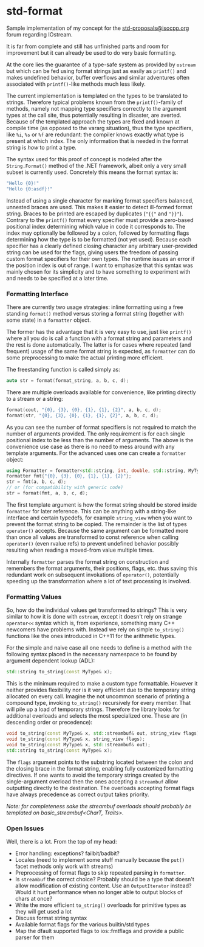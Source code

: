 std-format
==========

Sample implementation of my concept for the [std-proposals@isocpp.org](https://groups.google.com/a/isocpp.org/forum/?fromgroups#!topic/std-proposals/89RQz9BP7mY) forum regarding IOstream.

It is far from complete and still has unfinished parts and room for improvement but it can already be used to do very basic formatting.

At the core lies the guarantee of a type-safe system as provided by `ostream` but which can be fed using format strings just as easily as `printf()` and makes undefined behavior, buffer overflows and similar adventures often associated with `printf()`-like methods much less likely.

The current implementation is templated on the types to be translated to strings. Therefore typical problems known from the `printf()`-family of methods, namely not mapping type specifiers correctly to the argument types at the call site, thus potentially resulting in disaster, are averted. Because of the templated approach the types are fixed and known at compile time (as opposed to the vararg situation), thus the type specifiers, like `%i`, `%s` or `%f` are redundant: the compiler knows exactly what type is present at which index. The only information that is needed in the format string is *how* to print a type.

The syntax used for this proof of concept is modeled after the `String.Format()` method of the .NET framework, albeit only a very small subset is currently used. Concretely this means the format syntax is:
```cpp
"Hello {0}!"
"Hello {0:asdf}!"
```

Instead of using a single character for marking format specifiers balanced, unnested braces are used. This makes it easier to detect ill-formed format string. Braces to be printed are escaped by duplicates (`"{{"` and `"}}"`). Contrary to the `printf()` format every specifier must provide a zero-based positional index determining which value in code it corresponds to. The index may optionally be followed by a colon, followed by formatting flags determining how the type is to be formatted (not yet used). Because each specifier has a clearly defined closing character any arbitrary user-provided string can be used for the flags, giving users the freedom of passing custom format specifiers for their own types. The runtime issues an error if the position index is out of range.
I want to emphasize that this syntax was mainly chosen for its simplicity and to have something to experiment with and needs to be specified at a later time.

### Formatting Interface

There are currently two usage strategies: inline formatting using a free standing `format()` method versus storing a format string (together with some state) in a `formatter` object.

The former has the advantage that it is very easy to use, just like `printf()` where all you do is call a function with a format string and parameters and the rest is done automatically. The latter is for cases where repeated (and frequent) usage of the same format string is expected, as `formatter` can do some preprocessing to make the actual printing more efficient.

The freestanding function is called simply as:
```cpp
auto str = format(format_string, a, b, c, d);
```

There are multiple overloads available for convenience, like printing directly to a stream or a string:
```cpp
format(cout, "{0}, {3}, {0}, {1}, {1}, {2}", a, b, c, d);
format(str, "{0}, {3}, {0}, {1}, {1}, {2}", a, b, c, d);
```
As you can see the number of format specifiers is not required to match the number of arguments provided. The only requirement is for each single positional index to be less than the number of arguments. The above is the convenience use case as there is no need to mess around with any template arguments. For the advanced uses one can create a `formatter` object:
```cpp
using Formatter = formatter<std::string, int, double, std::string, MyType>;
Formatter fmt{"{0}, {3}, {0}, {1}, {1}, {2}"};
str = fmt(a, b, c, d);
// or (for compatibility with generic code)
str = format(fmt, a, b, c, d);
```
The first template argument is how the format string should be stored inside `formatter` for later reference. This can be anything with a string-like interface and certain typedefs, for example `string_view` when you want to prevent the format string to be copied. The remainder is the list of types `operator()` accepts. Because the same argument can be formatted more than once all values are transformed to const reference when calling `operator()` (even rvalue refs) to prevent undefined behavior possibly resulting when reading a moved-from value multiple times.

Internally `formatter` parses the format string on construction and remembers the format arguments, their positions, flags, etc. thus saving this redundant work on subsequent invokations of `operator()`, potentially speeding up the transformation where a lot of text processing is involved.

### Formatting Values

So, how do the individual values get transformed to strings? This is very similar to how it is done with `ostream`, except it doesn't rely on strange `operator<<` syntax which is, from experience, something many C++ newcomers have problems with. Instead we rely on simple `to_string()` functions like the ones introduced in C++11 for the arithmetic types.

For the simple and naive case all one needs to define is a method with the following syntax placed in the necessary namespace to be found by argument dependent lookup (ADL):
```cpp
std::string to_string(const MyType& x);
```
This is the minimum required to make a custom type formattable. However it neither provides flexibility nor is it very efficient due to the temporary string allocated on every call. Imagine the not uncommon scenario of printing a compound type, invoking `to_string()` recursively for every member. That will pile up a load of temporary strings. Therefore the library looks for additional overloads and selects the most specialized one. These are (in descending order or precedence):
```cpp
void to_string(const MyType& x, std::streambuf& out, string_view flags);
void to_string(const MyType& x, string_view flags);
void to_string(const MyType& x, std::streambuf& out);
std::string to_string(const MyType& x);
```
The `flags` argument points to the substring located between the colon and the closing brace in the format string, enabling fully customized formatting directives. If one wants to avoid the temporary strings created by the single-argument overload then the ones accepting a `streambuf` allow outputting directly to the destination. The overloads accepting format flags have always precedence as correct output takes priority. 

*Note: for completeness sake the streambuf overloads should probably be templated on basic_streambuf&lt;CharT, Traits&gt;.*

### Open Issues

Well, there is a lot. From the top of my head:

- Error handling: exceptions? failbit/badbit?
- Locales (need to implement some stuff manually because the `put()` facet methods only work with streams)
- Preprocessing of format flags to skip repeated parsing in `formatter`.
- Is `streambuf` the correct choice? Probably should be a type that doesn't allow modification of existing content. Use an `OutputIterator` instead? Would it hurt performance when no longer able to output blocks of chars at once?
- Write the more efficient `to_string()` overloads for primitive types as they will get used a lot
- Discuss format string syntax
- Available format flags for the various builtin/std types
- Map the dfault supported flags to ios::fmtflags and provide a public parser for them

